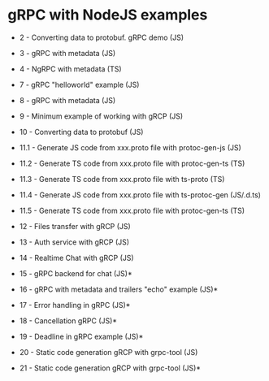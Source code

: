 # gRPC with NodeJS examples

- 2 - Converting data to protobuf. gRPC demo (JS)
- 3 - gRPC with metadata (JS)
- 4 - NgRPC with metadata (TS)

- 7 - gRPC "helloworld" example (JS)
- 8 - gRPC with metadata (JS)
- 9 - Minimum example of working with gRCP (JS)
- 10 - Converting data to protobuf (JS)
- 11.1 - Generate JS code from xxx.proto file with protoc-gen-js (JS)
- 11.2 - Generate TS code from xxx.proto file with protoc-gen-ts (TS)
- 11.3 - Generate TS code from xxx.proto file with ts-proto (TS)
- 11.4 - Generate JS code from xxx.proto file with ts-protoc-gen (JS/.d.ts)
- 11.5 - Generate TS code from xxx.proto file with protoc-gen-ts (TS)
- 12 - Files transfer with gRCP (JS)
- 13 - Auth service with gRCP (JS)
- 14 - Realtime Chat with gRCP (JS)
- 15 - gRPC backend for chat (JS)\*
- 16 - gRPC with metadata and trailers "echo" example (JS)\*
- 17 - Error handling in gRPC (JS)\*
- 18 - Cancellation gRPC (JS)\*
- 19 - Deadline in gRPC example (JS)\*
- 20 - Static code generation gRCP with grpc-tool (JS)
- 21 - Static code generation gRCP with grpc-tool (JS)\*
